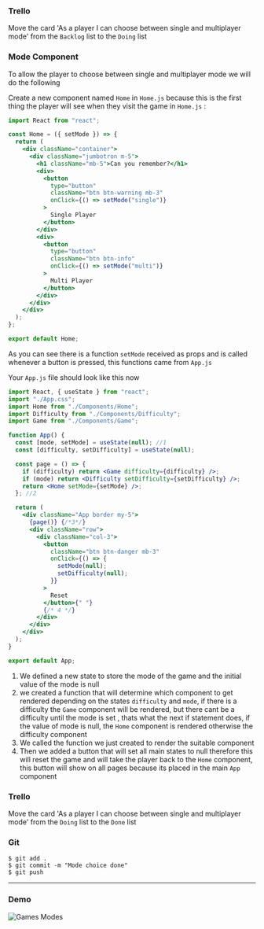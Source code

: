 ### Trello

Move the card 'As a player I can choose between single and multiplayer mode' from the `Backlog` list to the `Doing` list

### Mode Component

To allow the player to choose between single and multiplayer mode we will do the following

Create a new component named `Home` in `Home.js` because this is the first thing the player will see when they visit the game
in `Home.js` :

```jsx
import React from "react";

const Home = ({ setMode }) => {
  return (
    <div className="container">
      <div className="jumbotron m-5">
        <h1 className="mb-5">Can you remember?</h1>
        <div>
          <button
            type="button"
            className="btn btn-warning mb-3"
            onClick={() => setMode("single")}
          >
            Single Player
          </button>
        </div>
        <div>
          <button
            type="button"
            className="btn btn-info"
            onClick={() => setMode("multi")}
          >
            Multi Player
          </button>
        </div>
      </div>
    </div>
  );
};

export default Home;
```

As you can see there is a function `setMode` received as props and is called whenever a button is pressed, this functions came from `App.js`

Your `App.js` file should look like this now

```jsx
import React, { useState } from "react";
import "./App.css";
import Home from "./Components/Home";
import Difficulty from "./Components/Difficulty";
import Game from "./Components/Game";

function App() {
  const [mode, setMode] = useState(null); //1
  const [difficulty, setDifficulty] = useState(null);

  const page = () => {
    if (difficulty) return <Game difficulty={difficulty} />;
    if (mode) return <Difficulty setDifficulty={setDifficulty} />;
    return <Home setMode={setMode} />;
  }; //2

  return (
    <div className="App border my-5">
      {page()} {/*3*/}
      <div className="row">
        <div className="col-3">
          <button
            className="btn btn-danger mb-3"
            onClick={() => {
              setMode(null);
              setDifficulty(null);
            }}
          >
            Reset
          </button>{" "}
          {/* 4 */}
        </div>
      </div>
    </div>
  );
}

export default App;
```

1. We defined a new state to store the mode of the game and the initial value of the mode is null
2. we created a function that will determine which component to get rendered depending on the states `difficulty` and `mode`, if there is a difficulty the `Game` component will be rendered, but there cant be a difficulty until the mode is set , thats what the next if statement does, if the value of mode is null, the `Home` component is rendered otherwise the difficulty component
3. We called the function we just created to render the suitable component
4. Then we added a button that will set all main states to null therefore this will reset the game and will take the player back to the `Home` component, this button will show on all pages because its placed in the main `App` component

### Trello

Move the card 'As a player I can choose between single and multiplayer mode' from the `Doing` list to the `Done` list

### Git

```shell
$ git add .
$ git commit -m "Mode choice done"
$ git push
```

---
### Demo
![Games Modes](https://imgur.com/gPxqiOm.png)
